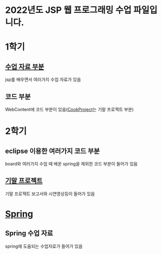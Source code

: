 # 2022년도 JSP 웹 프로그래밍 수업 파일입니다.

# 1학기 
## [수업 자료 부분](https://github.com/alstjr7437/JSP_WebProgramming/tree/main/1%ED%95%99%EA%B8%B0/%EC%88%98%EC%97%85%EC%9E%90%EB%A3%8C)
jsp를 배우면서 여러가지 수업 자료가 있음
## 코드 부분
WebContent에 코드 부분이 있음([CookProject](https://github.com/alstjr7437/JSP_WebProgramming/tree/main/1%ED%95%99%EA%B8%B0/WebContent/cookProject)는 기말 프로젝트 부분)

# 2학기
## eclipse 이용한 여러가지 코드 부분
board와 여러가지 수업 때 배운 spring을 제외한 코드 부분이 들어가 있음
## [기말 프로젝트](https://github.com/alstjr7437/JSP_WebProgramming/tree/main/2%ED%95%99%EA%B8%B0/%EA%B8%B0%EB%A7%90)
기말 프로젝트 보고서와 시연영상등이 들어가 있음

# [Spring](https://github.com/alstjr7437/JSP_WebProgramming/tree/main/Spring) 
## Spring 수업 자료
spring에 도움되는 수업자료가 들어가 있음
